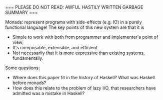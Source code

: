 === PLEASE DO NOT READ: AWFUL HASTILY WRITTEN GARBAGE SUMMARY ===

Monads: represent programs with side-effects (e.g. IO) in a purely functional language!
The key points of this new system are that it is
- Simple to work with both from programmer and implementer's point of view;
- It's composable, extensible, and efficient
- Not necessarily that it is more expressive than existing systems, fundamentally.

Some questions:
- Where does this paper fit in the history of Haskell? What was Haskell before monads?
- How does this relate to the problem of lazy I/O, that researchers have admitted was
  a mistake in Haskell?
